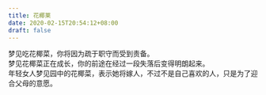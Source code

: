 ```yaml
---
title: 花椰莱
date: 2020-02-15T20:54:12+08:00
draft: false
---
```


梦见吃花椰菜，你将因为疏于职守而受到责备。<br>
梦见花椰菜正在成长，你的前途在经过一段失落后变得明朗起来。<br>
年轻女人梦见园中的花椰菜，表示她将嫁人，不过不是自己喜欢的人，只是为了迎合父母的意愿。<br>
